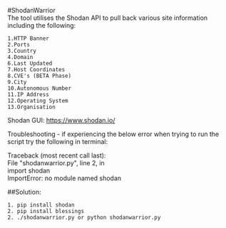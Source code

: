 #ShodanWarrior  
The tool utilises the Shodan API to pull back various site information including the following:  

	1.HTTP Banner  
	2.Ports  
	3.Country  
	4.Domain  
	6.Last Updated  
	7.Host Coordinates  
	8.CVE's (BETA Phase)  
	9.City  
	10.Autonomous Number  
	11.IP Address  
	12.Operating System  
	13.Organisation  

Shodan GUI: https://www.shodan.io/  

Troubleshooting - if experiencing the below error when trying to run the script try the following in terminal:  


Traceback (most recent call last):  
File "shodanwarrior.py", line 2, in <module>  
import shodan  
ImportError: no module named shodan  


##Solution:  

	1. pip install shodan  
	2. pip install blessings  
	2. ./shodanwarrior.py or python shodanwarrior.py  
